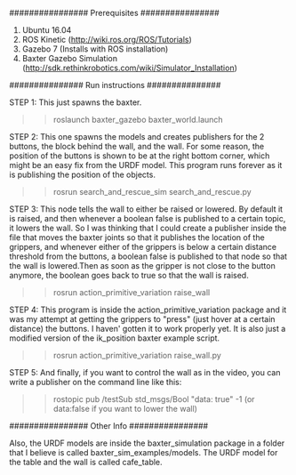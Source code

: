 ################ Prerequisites ################ 

1. Ubuntu 16.04
2. ROS Kinetic (http://wiki.ros.org/ROS/Tutorials)
3. Gazebo 7 (Installs with ROS installation) 
4. Baxter Gazebo Simulation (http://sdk.rethinkrobotics.com/wiki/Simulator_Installation)

############### Run instructions ############### 

STEP 1: This just spawns the baxter. 
>> roslaunch baxter_gazebo baxter_world.launch

STEP 2: This one spawns the models and creates publishers for the 2 buttons, the block behind the wall, and the wall. For some reason, the position of the buttons is shown to be at the right bottom corner, which might be an easy fix from the URDF model. This program runs forever as it is publishing the position of the objects.
>> rosrun search_and_rescue_sim search_and_rescue.py

STEP 3: This node tells the wall to either be raised or lowered. By default it is raised, and then whenever a boolean false is published to a certain topic, it lowers the wall. So I was thinking that I could create a publisher inside the file that moves the baxter joints so that it publishes the location of the grippers, and whenever either of the grippers is below a certain distance threshold from the buttons, a boolean false is published to that node so that the wall is lowered.Then as soon as the gripper is not close to the button anymore, the boolean goes back to true so that the wall is raised. 
>> rosrun action_primitive_variation raise_wall

STEP 4: This program is inside the action_primitive_variation package and it was my attempt at getting the grippers to "press" (just hover at a certain distance) the buttons. I haven' gotten it to work properly yet. It is also just a modified version of the ik_position baxter example script. 
>> rosrun action_primitive_variation raise_wall.py 

STEP 5: And finally, if you want to control the wall as in the video, you can write a publisher on the command line like this: 
>> rostopic pub /testSub std_msgs/Bool "data: true" -1 (or data:false if you want to lower the wall)

################ Other Info ################ 

Also, the URDF models are inside the baxter_simulation package in a folder that I believe is called baxter_sim_examples/models. The URDF model for the table and the wall is called cafe_table. 

